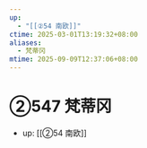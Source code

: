 ```yaml
---
up:
  - "[[②54 南欧]]"
ctime: 2025-03-01T13:19:32+08:00
aliases:
  - 梵蒂冈
mtime: 2025-09-09T12:37:06+08:00
---
```


# ②547 梵蒂冈

- up: [[②54 南欧]]
